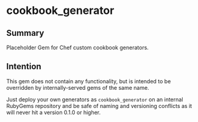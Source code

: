 # cookbook_generator

## Summary

Placeholder Gem for Chef custom cookbook generators.

## Intention

This gem does not contain any functionality, but is intended
to be overridden by internally-served gems of the same name.

Just deploy your own generators as `cookbook_generator` on an
internal RubyGems repository and be safe of naming and versioning
conflicts as it will never hit a version 0.1.0 or higher.
